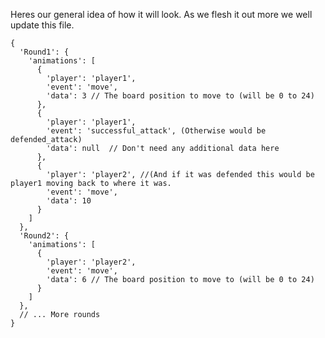 Heres our general idea of how it will look. As we flesh it out more we well update this file.

    {
      'Round1': {
        'animations': [
          {
            'player': 'player1',
            'event': 'move',
            'data': 3 // The board position to move to (will be 0 to 24)
          },
          {
            'player': 'player1',
            'event': 'successful_attack', (Otherwise would be defended_attack)
            'data': null  // Don't need any additional data here
          },
          {
            'player': 'player2', //(And if it was defended this would be player1 moving back to where it was.
            'event': 'move',
            'data': 10
          }
        ]
      },
      'Round2': {
        'animations': [
          {
            'player': 'player2',
            'event': 'move',
            'data': 6 // The board position to move to (will be 0 to 24)
          }
        ]
      },
      // ... More rounds
    }